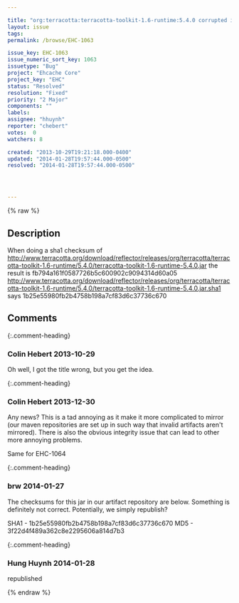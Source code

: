 ```yaml
---

title: "org:terracotta:terracotta-toolkit-1.6-runtime:5.4.0 corrupted in repository"
layout: issue
tags: 
permalink: /browse/EHC-1063

issue_key: EHC-1063
issue_numeric_sort_key: 1063
issuetype: "Bug"
project: "Ehcache Core"
project_key: "EHC"
status: "Resolved"
resolution: "Fixed"
priority: "2 Major"
components: ""
labels: 
assignee: "hhuynh"
reporter: "chebert"
votes:  0
watchers: 8

created: "2013-10-29T19:21:18.000-0400"
updated: "2014-01-28T19:57:44.000-0500"
resolved: "2014-01-28T19:57:44.000-0500"




---
```


{% raw %}

## Description

<div markdown="1" class="description">

When doing a sha1 checksum of http://www.terracotta.org/download/reflector/releases/org/terracotta/terracotta-toolkit-1.6-runtime/5.4.0/terracotta-toolkit-1.6-runtime-5.4.0.jar the result is fb794a161f0587726b5c600902c9094314d60a05
http://www.terracotta.org/download/reflector/releases/org/terracotta/terracotta-toolkit-1.6-runtime/5.4.0/terracotta-toolkit-1.6-runtime-5.4.0.jar.sha1 says 1b25e55980fb2b4758b198a7cf83d6c37736c670

</div>

## Comments


{:.comment-heading}
### **Colin Hebert** <span class="date">2013-10-29</span>

<div markdown="1" class="comment">

Oh well, I got the title wrong, but you get the idea.

</div>


{:.comment-heading}
### **Colin Hebert** <span class="date">2013-12-30</span>

<div markdown="1" class="comment">

Any news? This is a tad annoying as it make it more complicated to mirror (our maven repositories are set up in such way that invalid artifacts aren't mirrored). There is also the obvious integrity issue that can lead to other more annoying problems.

Same for EHC-1064

</div>


{:.comment-heading}
### **brw** <span class="date">2014-01-27</span>

<div markdown="1" class="comment">

The checksums for this jar in our artifact repository are below.  Something is definitely not correct.  Potentially, we simply republish?

SHA1 - 1b25e55980fb2b4758b198a7cf83d6c37736c670
MD5 - 3f22d4f489a362c8e2295606a814d7b3

</div>


{:.comment-heading}
### **Hung Huynh** <span class="date">2014-01-28</span>

<div markdown="1" class="comment">

republished

</div>



{% endraw %}

